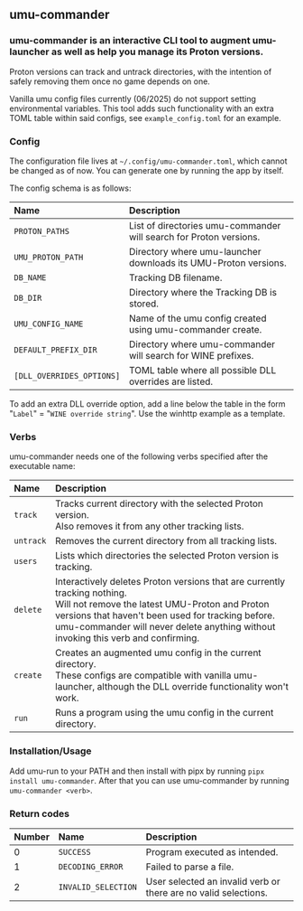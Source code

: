 ## umu-commander
### umu-commander is an interactive CLI tool to augment umu-launcher as well as help you manage its Proton versions.

Proton versions can track and untrack directories, with the intention of safely removing them once no game depends on one.

Vanilla umu config files currently (06/2025) do not support setting environmental variables. This tool adds such functionality with an extra TOML table within said configs, see `example_config.toml` for an example.

### Config
The configuration file lives at `~/.config/umu-commander.toml`, which cannot be changed as of now. You can generate one by running the app by itself.

The config schema is as follows:

| Name                      | Description                                                        |
|:--------------------------|:-------------------------------------------------------------------|
| `PROTON_PATHS`            | List of directories umu-commander will search for Proton versions. |
| `UMU_PROTON_PATH`         | Directory where umu-launcher downloads its UMU-Proton versions.    |
| `DB_NAME`                 | Tracking DB filename.                                              |
| `DB_DIR`                  | Directory where the Tracking DB is stored.                         |
| `UMU_CONFIG_NAME`         | Name of the umu config created using umu-commander create.         |
| `DEFAULT_PREFIX_DIR`      | Directory where umu-commander will search for WINE prefixes.       |
| `[DLL_OVERRIDES_OPTIONS]` | TOML table where all possible DLL overrides are listed.            |

To add an extra DLL override option, add a line below the table in the form "`Label`" = "`WINE override string`". Use the winhttp example as a template.

### Verbs
umu-commander needs one of the following verbs specified after the executable name:

| Name      | Description                                                                                                                                                                                                                                                                  |
|:----------|:-----------------------------------------------------------------------------------------------------------------------------------------------------------------------------------------------------------------------------------------------------------------------------|
| `track`   | Tracks current directory with the selected Proton version.<br/>Also removes it from any other tracking lists.                                                                                                                                                                |
| `untrack` | Removes the current directory from all tracking lists.                                                                                                                                                                                                                       |
| `users`   | Lists which directories the selected Proton version is tracking.                                                                                                                                                                                                             |
| `delete`  | Interactively deletes Proton versions that are currently tracking nothing.<br/>Will not remove the latest UMU-Proton and Proton versions that haven't been used for tracking before.<br/>umu-commander will never delete anything without invoking this verb and confirming. |
| `create`  | Creates an augmented umu config in the current directory.<br/>These configs are compatible with vanilla umu-launcher, although the DLL override functionality won't work.                                                                                                    |
| `run`     | Runs a program using the umu config in the current directory.                                                                                                                                                                                                                |

### Installation/Usage
Add umu-run to your PATH and then install with pipx by running `pipx install umu-commander`. After that you can use umu-commander by running `umu-commander <verb>`. 

### Return codes
| Number | Name                | Description                                                     |
|:-------|:--------------------|:----------------------------------------------------------------|
| 0      | `SUCCESS`           | Program executed as intended.                                   |
| 1      | `DECODING_ERROR`    | Failed to parse a file.                                         |
| 2      | `INVALID_SELECTION` | User selected an invalid verb or there are no valid selections. |
